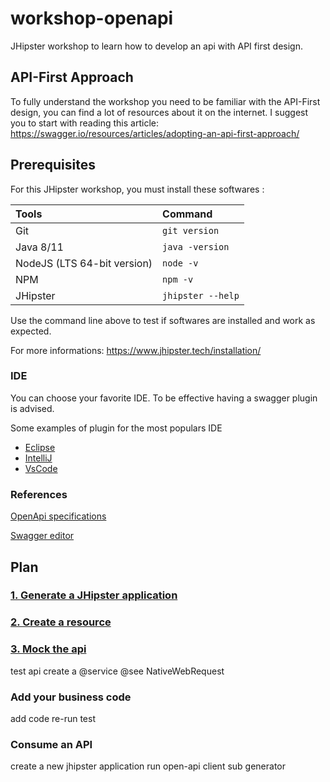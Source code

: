 # workshop-openapi
 JHipster workshop to learn how to develop an api with API first design.
 
## API-First Approach
To fully understand the workshop you need to be familiar with the API-First design, you can find a lot of resources about
it on the internet.
I suggest you to start with reading this article: https://swagger.io/resources/articles/adopting-an-api-first-approach/

## Prerequisites
For this JHipster workshop, you must install these softwares :

| Tools                        |       Command      |
| :--------------------------- | :----------------- |
|  Git                         |  `git version`     |
|  Java 8/11                   |  `java -version`   |
|  NodeJS (LTS 64-bit version) |  `node -v`         |
|  NPM                         |  `npm -v`          |
|  JHipster                    |  `jhipster --help` |

Use the command line above to test if softwares are installed and work as expected.

For more informations: https://www.jhipster.tech/installation/

### IDE
You can choose your favorite IDE. To be effective having a swagger plugin is advised.

Some examples of plugin for the most populars IDE
* [Eclipse](https://marketplace.eclipse.org/content/kaizen-openapi-editor)
* [IntelliJ](https://plugins.jetbrains.com/plugin/8347-swagger/)
* [VsCode](https://marketplace.visualstudio.com/items?itemName=42Crunch.vscode-openapi)

### References
[OpenApi specifications](https://swagger.io/docs/specification/about/)

[Swagger editor](http://editor.swagger.io/?_ga=2.149241014.1090305954.1575366310-1969853620.1574417188)


## Plan
### [1. Generate a JHipster application](https://github.com/avdev4j/workshop-openapi/blob/master/1.%20Generate-a-JHipster-application.md)

### [2. Create a resource](https://github.com/avdev4j/workshop-openapi/blob/master/2.%20Create-a-resource.md)

### [3. Mock the api](https://github.com/avdev4j/workshop-openapi/blob/master/3.%20Mock-the-api.md)
test api
create a @service 
@see NativeWebRequest

### Add your business code 
add code
re-run test

### Consume an API 
create a new jhipster application
run open-api client sub generator
